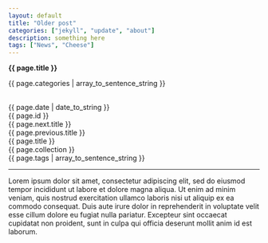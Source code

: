 ```yaml
---
layout: default
title: "Older post"
categories: ["jekyll", "update", "about"]
description: something here
tags: ["News", "Cheese"]
---
```


<strong>{{ page.title }}</strong>

{{ page.categories | array_to_sentence_string }}

<br />
{{ page.date | date_to_string }}

<br />
{{ page.id }}

<br />
{{ page.next.title }}

<br />
{{ page.previous.title }}

<br />
{{ page.title }}

<br />
{{ page.collection }}

<br />
{{ page.tags | array_to_sentence_string }}

<hr />

Lorem ipsum dolor sit amet, consectetur adipiscing elit, sed do eiusmod tempor incididunt ut labore et dolore magna aliqua. Ut enim ad minim veniam, quis nostrud exercitation ullamco laboris nisi ut aliquip ex ea commodo consequat. Duis aute irure dolor in reprehenderit in voluptate velit esse cillum dolore eu fugiat nulla pariatur. Excepteur sint occaecat cupidatat non proident, sunt in culpa qui officia deserunt mollit anim id est laborum.